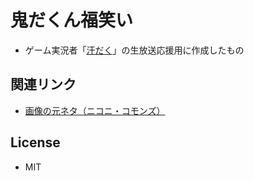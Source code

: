 # 鬼だくん福笑い

* ゲーム実況者「[汗だく](http://com.nicovideo.jp/community/co17194)」の生放送応援用に作成したもの

## 関連リンク

* [画像の元ネタ（ニコニ・コモンズ）](http://commons.nicovideo.jp/search/tag/%E9%AC%BC%E3%81%A0%E3%81%8F%E3%82%93")

## License

* MIT
